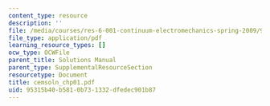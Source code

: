 ```yaml
---
content_type: resource
description: ''
file: /media/courses/res-6-001-continuum-electromechanics-spring-2009/95315b40b5810b731332dfedec901b87_cemsoln_chp01.pdf
file_type: application/pdf
learning_resource_types: []
ocw_type: OCWFile
parent_title: Solutions Manual
parent_type: SupplementalResourceSection
resourcetype: Document
title: cemsoln_chp01.pdf
uid: 95315b40-b581-0b73-1332-dfedec901b87
---
```

